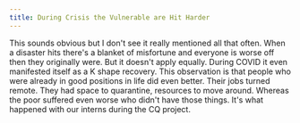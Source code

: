 ```yaml
---
title: During Crisis the Vulnerable are Hit Harder
---
```

This sounds obvious but I don't see it really mentioned all that often. When a disaster hits there's a blanket of misfortune and everyone is worse off then they originally were. But it doesn't apply equally. During COVID it even manifested itself as a K shape recovery. This observation is that people who were already in good positions in life did even better. Their jobs turned remote. They had space to quarantine, resources to move around. Whereas the poor suffered even worse who didn't have those things. It's what happened with our interns during the CQ project. 
